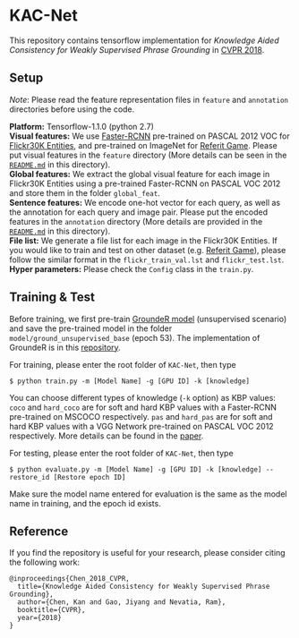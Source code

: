 # KAC-Net
This repository contains tensorflow implementation for *Knowledge Aided Consistency for Weakly Supervised Phrase Grounding* in [CVPR 2018](https://arxiv.org/pdf/1803.03879).

## Setup

*Note*: Please read the feature representation files in ```feature``` and ```annotation``` directories before using the code.

**Platform:** Tensorflow-1.1.0 (python 2.7)<br/>
**Visual features:** We use [Faster-RCNN](https://github.com/endernewton/tf-faster-rcnn) pre-trained on PASCAL 2012 VOC for [Flickr30K Entities](http://web.engr.illinois.edu/~bplumme2/Flickr30kEntities/), and pre-trained on ImageNet for [Referit Game](http://tamaraberg.com/referitgame/). Please put visual features in the ```feature``` directory (More details can be seen in the [```README.md```](./feature/README.md) in this directory).<br/>
**Global features:** We extract the global visual feature for each image in Flickr30K Entities using a pre-trained Faster-RCNN on PASCAL VOC 2012 and store them in the folder ```global_feat```.<br/>
**Sentence features:** We encode one-hot vector for each query, as well as the annotation for each query and image pair. Please put the encoded features in the ```annotation``` directory (More details are provided in the [```README.md```](./annotation/README.md) in this directory).<br/>
**File list:** We generate a file list for each image in the Flickr30K Entities. If you would like to train and test on other dataset (e.g. [Referit Game](http://tamaraberg.com/referitgame/)), please follow the similar format in the ```flickr_train_val.lst``` and ```flickr_test.lst```.<br/>
**Hyper parameters:** Please check the ```Config``` class in the ```train.py```.

## Training & Test

Before training, we first pre-train [GroundeR model](https://arxiv.org/pdf/1511.03745.pdf) (unsupervised scenario) and save the pre-trained model in the folder ```model/ground_unsupervised_base``` (epoch 53). The implementation of GroundeR is in this [repository](https://github.com/kanchen-usc/GroundeR).

For training, please enter the root folder of ```KAC-Net```, then type
```
$ python train.py -m [Model Name] -g [GPU ID] -k [knowledge]
```
You can choose different types of knowledge (```-k``` option) as KBP values: ```coco``` and ```hard_coco``` are for soft and hard KBP values with a Faster-RCNN pre-trained on MSCOCO respectively. ```pas``` and ```hard_pas``` are for soft and hard KBP values with a VGG Network pre-trained on PASCAL VOC 2012 respectively. More details can be found in the [paper](https://arxiv.org/pdf/1803.03879).

For testing, please enter the root folder of ```KAC-Net```, then type
```
$ python evaluate.py -m [Model Name] -g [GPU ID] -k [knowledge] --restore_id [Restore epoch ID]
```
Make sure the model name entered for evaluation is the same as the model name in training, and the epoch id exists.

## Reference

If you find the repository is useful for your research, please consider citing the following work:

```
@inproceedings{Chen_2018_CVPR,
  title={Knowledge Aided Consistency for Weakly Supervised Phrase Grounding},
  author={Chen, Kan and Gao, Jiyang and Nevatia, Ram},
  booktitle={CVPR},
  year={2018}
}
```
